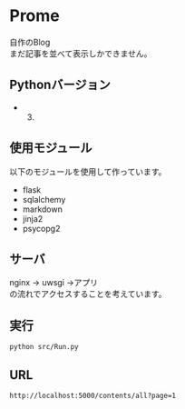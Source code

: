 # Prome
自作のBlog   
まだ記事を並べて表示しかできません。
## Pythonバージョン
- 3.
## 使用モジュール
以下のモジュールを使用して作っています。   
- flask
- sqlalchemy
- markdown
- jinja2
- psycopg2
## サーバ
nginx -> uwsgi ->アプリ   
の流れでアクセスすることを考えています。

## 実行
```
python src/Run.py
```
## URL
```
http://localhost:5000/contents/all?page=1
```
